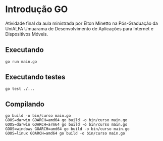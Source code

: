 # Introdução GO
Atividade final da aula ministrada por Elton Minetto na Pós-Graduação da UniALFA Umuarama de Desenvolvimento de Aplicações para Internet e Dispositivos Móveis.

## Executando
```
go run main.go
```

## Executando testes
```
go test ./...
```

## Compilando

```
go build -o bin/curso main.go
GOOS=darwin GOARCH=amd64 go build -o bin/curso main.go
GOOS=darwin GOARCH=arm64 go build -o bin/curso main.go
GOOS=windows GOARCH=amd64 go build -o bin/curso main.go
GOOS=linux GOARCH=amd64 go build -o bin/curso main.go
```